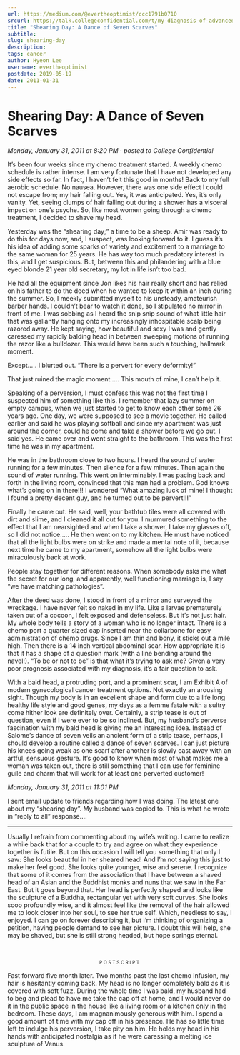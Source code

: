 ```yaml
---
url: https://medium.com/@evertheoptimist/ccc1791b0710
srcurl: https://talk.collegeconfidential.com/t/my-diagnosis-of-advanced-cancer-how-to-help-my-kids/1013554/777
title: "Shearing Day: A Dance of Seven Scarves"
subtitle: 
slug: shearing-day
description: 
tags: cancer
author: Hyeon Lee
username: evertheoptimist
postdate: 2019-05-19
date: 2011-01-31
---
```


# Shearing Day: A Dance of Seven Scarves

*Monday, January 31, 2011 at 8:20 PM*
&middot;
*posted to College Confidential*

It’s been four weeks since my chemo treatment started. A weekly chemo schedule is rather intense. I am very fortunate that I have not developed any side effects so far. In fact, I haven’t felt this good in months! Back to my full aerobic schedule. No nausea. However, there was one side effect I could not escape from; my hair falling out. Yes, it was anticipated. Yes, it’s only vanity. Yet, seeing clumps of hair falling out during a shower has a visceral impact on one’s psyche. So, like most women going through a chemo treatment, I decided to shave my head.

Yesterday was the “shearing day;” a time to be a sheep. Amir was ready to do this for days now, and, I suspect, was looking forward to it. I guess it’s his idea of adding some sparks of variety and excitement to a marriage to the same woman for 25 years. He has way too much predatory interest in this, and I get suspicious. But, between this and philandering with a blue eyed blonde 21 year old secretary, my lot in life isn’t too bad.

He had all the equipment since Jon likes his hair really short and has relied on his father to do the deed when he wanted to keep it within an inch during the summer. So, I meekly submitted myself to his unsteady, amateurish barber hands. I couldn’t bear to watch it done, so I stipulated no mirror in front of me. I was sobbing as I heard the snip snip sound of what little hair that was gallantly hanging onto my increasingly inhospitable scalp being razored away. He kept saying, how beautiful and sexy I was and gently caressed my rapidly balding head in between sweeping motions of running the razor like a bulldozer. This would have been such a touching, hallmark moment.

Except..... I blurted out. “There is a pervert for every deformity!”

That just ruined the magic moment..... This mouth of mine, I can’t help it.

Speaking of a perversion, I must confess this was not the first time I suspected him of something like this. I remember that lazy summer on empty campus, when we just started to get to know each other some 26 years ago. One day, we were supposed to see a movie together. He called earlier and said he was playing softball and since my apartment was just around the corner, could he come and take a shower before we go out. I said yes. He came over and went straight to the bathroom. This was the first time he was in my apartment.

He was in the bathroom close to two hours. I heard the sound of water running for a few minutes. Then silence for a few minutes. Then again the sound of water running. This went on interminably. I was pacing back and forth in the living room, convinced that this man had a problem. God knows what’s going on in there!!! I wondered “What amazing luck of mine! I thought I found a pretty decent guy, and he turned out to be pervert!!!”

Finally he came out. He said, well, your bathtub tiles were all covered with dirt and slime, and I cleaned it all out for you. I murmured something to the effect that I am nearsighted and when I take a shower, I take my glasses off, so I did not notice..... He then went on to my kitchen. He must have noticed that all the light bulbs were on strike and made a mental note of it, because next time he came to my apartment, somehow all the light bulbs were miraculously back at work.

People stay together for different reasons. When somebody asks me what the secret for our long, and apparently, well functioning marriage is, I say “we have matching pathologies”.

After the deed was done, I stood in front of a mirror and surveyed the wreckage. I have never felt so naked in my life. Like a larvae prematurely taken out of a cocoon, I felt exposed and defenseless. But it’s not just hair. My whole body tells a story of a woman who is no longer intact. There is a chemo port a quarter sized cap inserted near the collarbone for easy administration of chemo drugs. Since I am thin and bony, it sticks out a mile high. Then there is a 14 inch vertical abdominal scar. How appropriate it is that it has a shape of a question mark (with a line bending around the navel!). “To be or not to be” is that what it’s trying to ask me? Given a very poor prognosis associated with my diagnosis, it’s a fair question to ask.

With a bald head, a protruding port, and a prominent scar, I am Exhibit A of modern gynecological cancer treatment options. Not exactly an arousing sight. Though my body is in an excellent shape and form due to a life long healthy life style and good genes, my days as a femme fatale with a sultry come hither look are definitely over. Certainly, a strip tease is out of question, even if I were ever to be so inclined. But, my husband’s perverse fascination with my bald head is giving me an interesting idea. Instead of Salome’s dance of seven veils an ancient form of a strip tease, perhaps, I should develop a routine called a dance of seven scarves. I can just picture his knees going weak as one scarf after another is slowly cast away with an artful, sensuous gesture. It’s good to know when most of what makes me a woman was taken out, there is still something that I can use for feminine guile and charm that will work for at least one perverted customer!

*Monday, January 31, 2011 at 11:01 PM*

I sent email update to friends regarding how I was doing. The latest one about my “shearing day”. My husband was copied to. This is what he wrote in “reply to all” response....

---

Usually I refrain from commenting about my wife’s writing. I came to realize a while back that for a couple to try and agree on what they experience together is futile. But on this occasion I will tell you something that only I saw: 
She looks beautiful in her sheared head! 
And I’m not saying this just to make her feel good. She looks quite younger, wise and serene. I recognize that some of it comes from the association that I have between a shaved head of an Asian and the Buddhist monks and nuns that we saw in the Far East. But it goes beyond that. Her head is perfectly shaped and looks like the sculpture of a Buddha, rectangular yet with very soft curves. She looks sooo profoundly wise, and it almost feel like the removal of the hair allowed me to look closer into her soul, to see her true self. Which, needless to say, I enjoyed. 
I can go on forever describing it, but I’m thinking of organizing a petition, having people demand to see her picture. I doubt this will help, she may be shaved, but she is still strong headed, but hope springs eternal. 

<p style="text-align: center;text-transform: lowercase;letter-spacing: 3px;font-variant-caps: small-caps;margin-top: 3em;">Postscript</p>

Fast forward five month later. Two months past the last chemo infusion, my hair is hesitantly coming back. My head is no longer completely bald as it is covered with soft fuzz. During the whole time I was bald, my husband had to beg and plead to have me take the cap off at home, and I would never do it in the public space in the house like a living room or a kitchen only in the bedroom. These days, I am magnanimously generous with him. I spend a good amount of time with my cap off in his presence. He has so little time left to indulge his perversion, I take pity on him. He holds my head in his hands with anticipated nostalgia as if he were caressing a melting ice sculpture of Venus.
